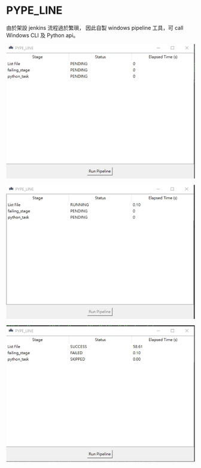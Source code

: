 # PYPE_LINE
由於架設 jenkins 流程過於繁瑣， 因此自製 windows pipeline 工具，可 call Windows CLI 及 Python api。

![demo1](https://github.com/weitsunglin/PYPE_LINE/blob/main/demo1.jpg)

![demo2](https://github.com/weitsunglin/PYPE_LINE/blob/main/demo2.jpg)

![demo3](https://github.com/weitsunglin/PYPE_LINE/blob/main/demo3.jpg)
